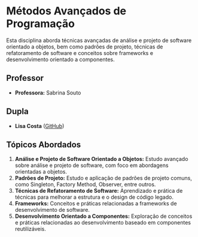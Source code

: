 # Métodos Avançados de Programação

Esta disciplina aborda técnicas avançadas de análise e projeto de software orientado a objetos, bem como padrões de projeto, técnicas de refatoramento de software e conceitos sobre frameworks e desenvolvimento orientado a componentes.

## Professor
- **Professora:** Sabrina Souto

## Dupla
- **Lisa Costa** ([GitHub](https://github.com/lisacsiqueira))

## Tópicos Abordados

1. **Análise e Projeto de Software Orientado a Objetos:** Estudo avançado sobre análise e projeto de software, com foco em abordagens orientadas a objetos.
2. **Padrões de Projeto:** Estudo e aplicação de padrões de projeto comuns, como Singleton, Factory Method, Observer, entre outros.
3. **Técnicas de Refatoramento de Software:** Aprendizado e prática de técnicas para melhorar a estrutura e o design de código legado.
4. **Frameworks:** Conceitos e práticas relacionadas a frameworks de desenvolvimento de software.
5. **Desenvolvimento Orientado a Componentes:** Exploração de conceitos e práticas relacionadas ao desenvolvimento baseado em componentes reutilizáveis.





